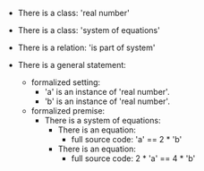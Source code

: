 - There is a class: 'real number'
- There is a class: 'system of equations'
- There is a relation: 'is part of system'

- There is a general statement:
    - formalized setting:
        - 'a' is an instance of 'real number'.
        - 'b' is an instance of 'real number'.
    - formalized premise:
        - There is a system of equations:
            - There is an equation:
                - full source code: 'a' == 2 * 'b'
            - There is an equation:
                - full source code: 2 * 'a' == 4 * 'b'
